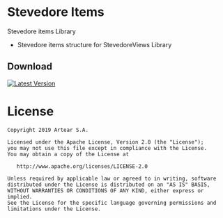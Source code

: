 # Stevedore Items
Stevedore items Library

- Stevedore items structure for StevedoreViews Library


Download 
--------

[![Latest Version](https://api.bintray.com/packages/artearmobile/Android/Stevedore-Items/images/download.svg)](https://bintray.com/artearmobile/Android/Stevedore-Items/_latestVersion)

License
=======

    Copyright 2019 Artear S.A.

    Licensed under the Apache License, Version 2.0 (the "License");
    you may not use this file except in compliance with the License.
    You may obtain a copy of the License at

       http://www.apache.org/licenses/LICENSE-2.0

    Unless required by applicable law or agreed to in writing, software
    distributed under the License is distributed on an "AS IS" BASIS,
    WITHOUT WARRANTIES OR CONDITIONS OF ANY KIND, either express or implied.
    See the License for the specific language governing permissions and
    limitations under the License.
